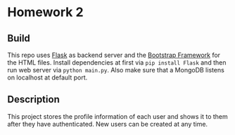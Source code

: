 # Homework 2

## Build
This repo uses [Flask](https://flask.palletsprojects.com/en/2.0.x/) as backend server and the [Bootstrap Framework](https://getbootstrap.com/docs/5.0/getting-started/introduction/) for the HTML files. 
Install dependencies at first via ``pip install Flask`` and then run web server via ``python main.py``.
Also make sure that a MongoDB listens on localhost at default port.

## Description
This project stores the profile information of each user and shows it to them after they have authenticated. New users can be created at any time.
